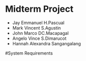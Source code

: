 # Midterm Project
* Jay Emmanuel H.Pascual
* Mark Vincent S.Agustin
* John Marco DC.Macapagal
* Angelo Vince S.Dimarucot
* Hannah Alexandra Sangangalang



#System Requirements
